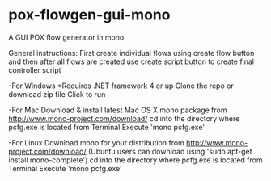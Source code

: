 # pox-flowgen-gui-mono
A GUI POX flow generator in mono 

General instructions:
First create individual flows using create flow button and then after all flows are created use create script button to create final controller script





-For Windows
*Requires .NET framework 4 or up
Clone the repo or download zip file
Click to run



-For Mac 
Download & install latest Mac OS X mono package from http://www.mono-project.com/download/
cd into the directory where pcfg.exe is located from Terminal
Execute 'mono pcfg.exe' 


-For Linux
Download mono for your distribution from http://www.mono-project.com/download/
(Ubuntu users can download using 'sudo apt-get install mono-complete')
cd into the directory where pcfg.exe is located from Terminal
Execute 'mono pcfg.exe' 